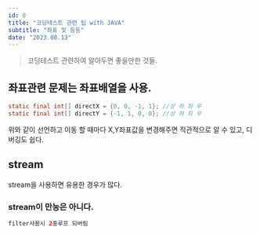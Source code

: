 ```yaml
---
id: 0
title: "코딩테스트 관련 팁 with JAVA"
subtitle: "좌표 및 등등"
date: "2023.08.13"
---
```


> 코딩테스트 관련하여 알아두면 좋을만한 것들.

## 좌표관련 문제는 좌표배열을 사용.

```java
static final int[] directX = {0, 0, -1, 1}; //상 하 좌 우
static final int[] directY = {-1, 1, 0, 0}; //상 하 좌 우
```

위와 같이 선언하고 이동 할 때마다 X,Y좌표값을 변경해주면 직관적으로 알 수 있고, 디버깅도 쉽다.

## stream

stream을 사용하면 유용한 경우가 많다.

### stream이 만능은 아니다.

```java
filter사용시 2중루프 되버림
```
